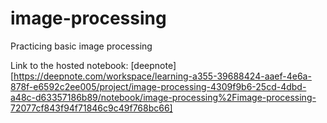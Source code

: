 # image-processing
Practicing basic image processing

Link to the hosted notebook: [deepnote][https://deepnote.com/workspace/learning-a355-39688424-aaef-4e6a-878f-e6592c2ee005/project/image-processing-4309f9b6-25cd-4dbd-a48c-d63357186b89/notebook/image-processing%2Fimage-processing-72077cf843f94f71846c9c49f768bc66]